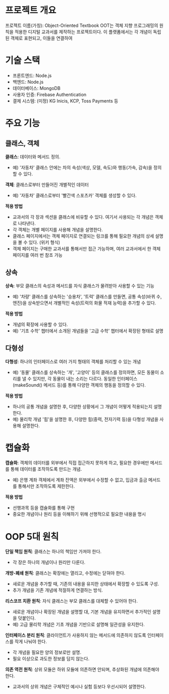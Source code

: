 # 프로젝트 개요
프로젝트 이름(가칭): Object-Oriented Textbook
OOT는 객체 지향 프로그래밍의 원칙을 적용한 디지털 교과서를 제작하는 프로젝트이다. 이 플랫폼에서는 각 개념이 독립된 객체로 표현되고, 이들을 연결하여 

# 기술 스택
- 프론트엔드: Node.js
- 백엔드: Node.js
- 데이터베이스: MongoDB
- 사용자 인증: Firebase Authentication
- 결제 시스템: (미정) KG Inicis, KCP, Toss Payments 등

# 주요 기능
## 클래스, 객체
**클래스**: 데이터와 메서드 정의.
- 예) '자동차' 클래스 안에는 차의 속성(색상, 모델, 속도)와 행동(가속, 감속)을 정의할 수 있다.

**객체**: 클래스로부터 만들어진 개별적인 데이터
- 예) '자동차' 클래스로부터 '빨간색 스포츠카' 객체를 생성할 수 있다.

**적용 방법**
- 교과서의 각 장과 섹션을 클래스에 비유할 수 있다. 여기서 사용되는 각 개념은 객체로 나타낸다.
- 각 객체는 개별 페이지를 사용해 개념을 설명한다.
- 클래스 페이지에서는 객체 페이지로 연결되는 링크를 통해 필요한 개념의 상세 설명을 볼 수 있다. (위키 형식)
- 객체 페이지는 구매한 교과서를 통해서만 접근 가능하며, 여러 교과서에서 한 객체 페이지를 여러 번 참조 가능

## 상속
**상속**: 부모 클래스의 속성과 메서드를 자식 클래스가 물려받아 사용할 수 있는 기능
- 예) '차량' 클래스를 상속하는 '승용차', '트럭' 클래스를 만들면, 공통 속성(바퀴 수, 엔진)을 상속받으면서 개별적인 속성(트럭의 화물 적재 능력)을 추가할 수 있다.

**적용 방법**
- 개념의 확장에 사용할 수 있다.
- 예) '기초 수학' 챕터에서 소개된 개념들을 '고급 수학' 챕터에서 확장된 형태로 설명

## 다형성
**다형성**: 하나의 인터페이스로 여러 가지 형태의 객체를 처리할 수 있는 개념
- 예) '동물' 클래스를 상속하는 '개', '고양이' 등의 클래스를 정의하면, 모든 동물이 소리를 낼 수 있지만, 각 동물이 내는 소리는 다르다. 동일한 인터페이스(makeSound() 메서드 등)를 통해 다양한 객체의 행동을 정의할 수 있다.

**적용 방법**
- 하나의 공통 개념을 설명한 후, 다양한 상황에서 그 개념이 어떻게 적용되는지 설명한다.
- 예) 물리학 개념 '힘'을 설명한 후, 다양한 힘(중력, 전자기력 등)을 다형성 개념을 사용해 설명한다.

# 캡슐화
**캡슐화**: 객체의 데이터를 외부에서 직접 접근하지 못하게 하고, 필요한 경우에만 메서드를 통해 데이터를 조작하도록 만드는 개념.
- 예) 은행 계좌 객체에서 계좌 잔액은 외부에서 수정할 수 없고, 입금과 출금 메서드를 통해서만 조작하도록 제한한다.

**적용 방법**
- 선행과목 등을 캡슐화를 통해 구현
- 중요한 개념이나 원리 등을 이해하기 위해 선행적으로 필요한 내용을 명시

# OOP 5대 원칙
**단일 책임 원칙**: 클래스는 하나의 책임만 가져야 한다.
- 각 장은 하나의 개념이나 원리만 다룬다.

**개방-폐쇄 원칙**: 클래스는 확장에는 열리고, 수정에는 닫혀야 한다.
- 새로운 개념을 추가할 때, 기존의 내용을 유지한 상태에서 확장할 수 있도록 구성.
- 추가 개념을 기존 개념에 적절하게 연결하는 방식.

**리스코프 치환 원칙**: 자식 클래스는 부모 클래스를 대체할 수 있어야 한다.
- 새로운 개념이나 확장된 개념을 설명할 대, 기본 개념을 유지하면서 추가적인 설명을 덧붙인다.
- 예) 고급 물리학 개념은 기초 개념을 기반으로 설명해 일관성을 유지한다.

**인터페이스 분리 원칙**: 클라이언트가 사용하지 않는 메서드에 의존하지 않도록 인터페이스를 작게 나눠야 한다.
- 각 개념을 필요한 양의 정보로만 설명.
- 필요 이상으로 과도한 정보를 담지 않는다.

**의존 역전 원칙**: 상위 모듈은 하위 모듈에 의존하면 안되며, 추상화된 개념에 의존해야 한다.
- 교과서의 상위 개념은 구체적인 예시나 실험 등보다 우선시되어 설명한다.
